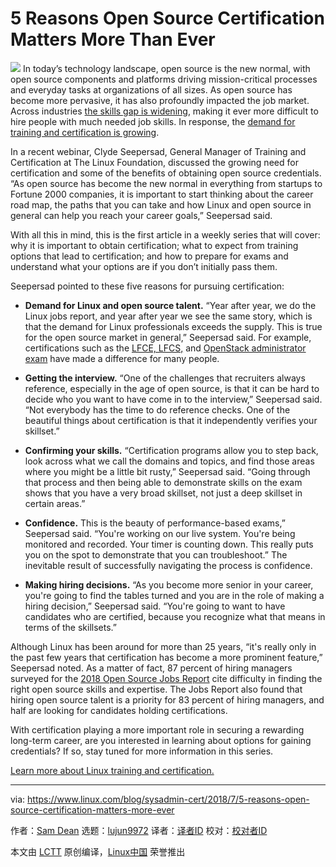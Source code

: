 5 Reasons Open Source Certification Matters More Than Ever
======

![](https://www.linux.com/sites/lcom/files/styles/rendered_file/public/open-source-training_0.jpg?itok=lqkiM56e)
In today’s technology landscape, open source is the new normal, with open source components and platforms driving mission-critical processes and everyday tasks at organizations of all sizes. As open source has become more pervasive, it has also profoundly impacted the job market. Across industries [the skills gap is widening][1], making it ever more difficult to hire people with much needed job skills. In response, the [demand for training and certification is growing][2].

In a recent webinar, Clyde Seepersad, General Manager of Training and Certification at The Linux Foundation, discussed the growing need for certification and some of the benefits of obtaining open source credentials. “As open source has become the new normal in everything from startups to Fortune 2000 companies, it is important to start thinking about the career road map, the paths that you can take and how Linux and open source in general can help you reach your career goals,” Seepersad said.

With all this in mind, this is the first article in a weekly series that will cover: why it is important to obtain certification; what to expect from training options that lead to certification; and how to prepare for exams and understand what your options are if you don’t initially pass them.

Seepersad pointed to these five reasons for pursuing certification:

  * **Demand for Linux and open source talent.** “Year after year, we do the Linux jobs report, and year after year we see the same story, which is that the demand for Linux professionals exceeds the supply. This is true for the open source market in general,” Seepersad said. For example, certifications such as the [LFCE, LFCS,][3] and [OpenStack administrator exam][4] have made a difference for many people.

  * **Getting the interview.** “One of the challenges that recruiters always reference, especially in the age of open source, is that it can be hard to decide who you want to have come in to the interview,” Seepersad said. “Not everybody has the time to do reference checks. One of the beautiful things about certification is that it independently verifies your skillset.”

  * **Confirming your skills.** “Certification programs allow you to step back, look across what we call the domains and topics, and find those areas where you might be a little bit rusty,” Seepersad said. “Going through that process and then being able to demonstrate skills on the exam shows that you have a very broad skillset, not just a deep skillset in certain areas.”

  * **Confidence.** This is the beauty of performance-based exams,” Seepersad said. “You're working on our live system. You're being monitored and recorded. Your timer is counting down. This really puts you on the spot to demonstrate that you can troubleshoot.” The inevitable result of successfully navigating the process is confidence.

  * **Making hiring decisions.** “As you become more senior in your career, you're going to find the tables turned and you are in the role of making a hiring decision,” Seepersad said. “You're going to want to have candidates who are certified, because you recognize what that means in terms of the skillsets.”




Although Linux has been around for more than 25 years, “it's really only in the past few years that certification has become a more prominent feature,” Seepersad noted. As a matter of fact, 87 percent of hiring managers surveyed for the [2018 Open Source Jobs Report][5] cite difficulty in finding the right open source skills and expertise. The Jobs Report also found that hiring open source talent is a priority for 83 percent of hiring managers, and half are looking for candidates holding certifications.

With certification playing a more important role in securing a rewarding long-term career, are you interested in learning about options for gaining credentials? If so, stay tuned for more information in this series.

[Learn more about Linux training and certification.][6]

--------------------------------------------------------------------------------

via: https://www.linux.com/blog/sysadmin-cert/2018/7/5-reasons-open-source-certification-matters-more-ever

作者：[Sam Dean][a]
选题：[lujun9972](https://github.com/lujun9972)
译者：[译者ID](https://github.com/译者ID)
校对：[校对者ID](https://github.com/校对者ID)

本文由 [LCTT](https://github.com/LCTT/TranslateProject) 原创编译，[Linux中国](https://linux.cn/) 荣誉推出

[a]:https://www.linux.com/users/sam-dean
[1]:https://www.linuxfoundation.org/blog/open-source-skills-soar-in-demand-according-to-2018-jobs-report/
[2]:https://www.linux.com/blog/os-jobs-report/2018/7/certification-plays-big-role-open-source-hiring
[3]:https://www.linux.com/learn/certification/2018/5/linux-foundation-lfcs-lfce-maja-kraljic
[4]:https://training.linuxfoundation.org/linux-courses/system-administration-training/openstack-administration-fundamentals
[5]:https://www.linuxfoundation.org/publications/open-source-jobs-report-2018/
[6]:https://training.linuxfoundation.org/certification
